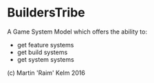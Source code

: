 # BuildersTribe

A Game System Model which offers the ability to:
* get feature systems
* get build systems
* get system systems

(c) Martin 'Raim' Kelm 2016
